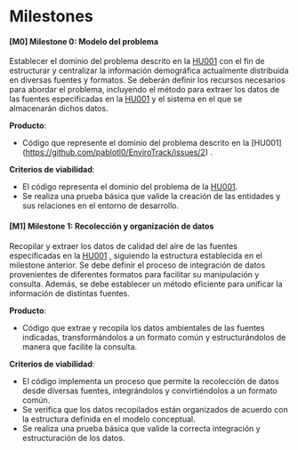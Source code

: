 # Milestones

#### [M0] Milestone 0: **Modelo del problema**

Establecer el dominio del problema descrito en la [HU001](https://github.com/pablotl0/EnviroTrack/issues/2) con el fin de estructurar y centralizar la información demográfica actualmente distribuida en diversas fuentes y formatos.
Se deberán definir los recursos necesarios para abordar el problema, incluyendo el método para extraer los datos de las fuentes especificadas en la [HU001](https://github.com/pablotl/EnviroTrack/issues/2) y el sistema en el que se almacenarán dichos datos.

**Producto**:  
- Código que represente el dominio del problema descrito en la [HU001]
(https://github.com/pablotl0/EnviroTrack/issues/2) .

**Criterios de viabilidad**:
- El código representa el dominio del problema de la [HU001](https://github.com/pablotl0/EnviroTrack/issues/2).
- Se realiza una prueba básica que valide la creación de las entidades y sus relaciones en el entorno de desarrollo.

#### [M1] Milestone 1: **Recolección y organización de datos**

Recopilar y extraer los datos de calidad del aire de las fuentes especificadas en la [HU001](https://github.com/pablotl0/EnviroTrack/issues/2) , siguiendo la estructura establecida en el milestone anterior. Se debe definir el proceso de integración de datos provenientes de diferentes formatos para facilitar su manipulación y consulta. Además, se debe establecer un método eficiente para unificar la información de distintas fuentes.

**Producto**:
- Código que extrae y recopila los datos ambientales de las fuentes indicadas, transformándolos a un formato común y estructurándolos de manera que facilite la consulta.

**Criterios de viabilidad**:
- El código implementa un proceso que permite la recolección de datos desde diversas fuentes, integrándolos y convirtiéndolos a un formato común.
- Se verifica que los datos recopilados están organizados de acuerdo con la estructura definida en el modelo conceptual.
- Se realiza una prueba básica que valide la correcta integración y estructuración de los datos.
